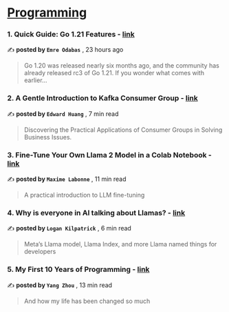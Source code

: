 
<h1><a href=https://medium.com/tag/programming/recommended target="_blank" rel="noopener noreferrer">Programming</a></h1>
<h3>1. Quick Guide: Go 1.21 Features - <a href=https://medium.com/@emreodabas_20110?source=tag_recommended_feed---------0-84----------programming----------8a8cd1e8_26fb_4630_b34c_b43f6073ac37------- target="_blank" rel="noopener noreferrer">link</a></h3>

✍️ **posted by `Emre Odabas`** <date> , 23 hours ago</date>

<blockquote>Go 1.20 was released nearly six months ago, and the community has already released rc3 of Go 1.21. If you wonder what comes with earlier…</blockquote>

<h3>2. A Gentle Introduction to Kafka Consumer Group - <a href=https://medium.com/@edwardgunawan880?source=tag_recommended_feed---------1-107----------programming----------8a8cd1e8_26fb_4630_b34c_b43f6073ac37------- target="_blank" rel="noopener noreferrer">link</a></h3>

✍️ **posted by `Edward Huang`** <date> , 7 min read</date>

<blockquote>Discovering the Practical Applications of Consumer Groups in Solving Business Issues.</blockquote>

<h3>3. Fine-Tune Your Own Llama 2 Model in a Colab Notebook - <a href=https://medium.com/@mlabonne?source=tag_recommended_feed---------2-85----------programming----------8a8cd1e8_26fb_4630_b34c_b43f6073ac37------- target="_blank" rel="noopener noreferrer">link</a></h3>

✍️ **posted by `Maxime Labonne`** <date> , 11 min read</date>

<blockquote>A practical introduction to LLM fine-tuning</blockquote>

<h3>4. Why is everyone in AI talking about Llamas? - <a href=https://medium.com/@logankilpatrick?source=tag_recommended_feed---------3-84----------programming----------8a8cd1e8_26fb_4630_b34c_b43f6073ac37------- target="_blank" rel="noopener noreferrer">link</a></h3>

✍️ **posted by `Logan Kilpatrick`** <date> , 6 min read</date>

<blockquote>Meta’s Llama model, Llama Index, and more Llama named things for developers</blockquote>

<h3>5. My First 10 Years of Programming - <a href=https://medium.com/@yangzhou1993?source=tag_recommended_feed---------4-107----------programming----------8a8cd1e8_26fb_4630_b34c_b43f6073ac37------- target="_blank" rel="noopener noreferrer">link</a></h3>

✍️ **posted by `Yang Zhou`** <date> , 13 min read</date>

<blockquote>And how my life has been changed so much</blockquote>

